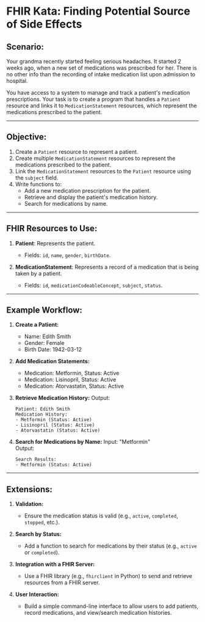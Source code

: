 # **FHIR Kata: Finding Potential Source of Side Effects**

## **Scenario:**
Your grandma recently started feeling serious headaches. It started 2 weeks ago, when a new set of medications was prescribed for her. There is no other info than the recording of intake medication list upon admission to hospital.

You have access to a system to manage and track a patient's medication prescriptions. Your task is to create a program that handles a `Patient` resource and links it to `MedicationStatement` resources, which represent the medications prescribed to the patient.

---

## **Objective:**
1. Create a `Patient` resource to represent a patient.
2. Create multiple `MedicationStatement` resources to represent the medications prescribed to the patient.
3. Link the `MedicationStatement` resources to the `Patient` resource using the `subject` field.
4. Write functions to:
   - Add a new medication prescription for the patient.
   - Retrieve and display the patient's medication history.
   - Search for medications by name.

---

## **FHIR Resources to Use:**
1. **Patient**: Represents the patient.
   - Fields: `id`, `name`, `gender`, `birthDate`.

2. **MedicationStatement**: Represents a record of a medication that is being taken by a patient.
   - Fields: `id`, `medicationCodeableConcept`, `subject`, `status`.

---

## **Example Workflow:**

1. **Create a Patient:**
   - Name: Edith Smith
   - Gender: Female
   - Birth Date: 1942-03-12

2. **Add Medication Statements:**
   - Medication: Metformin, Status: Active
   - Medication: Lisinopril, Status: Active
   - Medication: Atorvastatin, Status: Active

3. **Retrieve Medication History:**
   Output:
   ```
   Patient: Edith Smith
   Medication History:
   - Metformin (Status: Active)
   - Lisinopril (Status: Active)
   - Atorvastatin (Status: Active)
   ```

4. **Search for Medications by Name:**
   Input: "Metformin"  
   Output:
   ```
   Search Results:
   - Metformin (Status: Active)
   ```

---

## **Extensions:**
1. **Validation:**
   - Ensure the medication status is valid (e.g., `active`, `completed`, `stopped`, etc.).

2. **Search by Status:**
   - Add a function to search for medications by their status (e.g., `active` or `completed`).

3. **Integration with a FHIR Server:**
   - Use a FHIR library (e.g., `fhirclient` in Python) to send and retrieve resources from a FHIR server.

4. **User Interaction:**
   - Build a simple command-line interface to allow users to add patients, record medications, and view/search medication histories.

